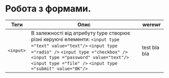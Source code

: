 # Робота з формами.

Теги | Опис | werewr
---- | ---- | ----
```<input> ``` | В залежності від атрибуту  type створює різні керуючі елементи: ```<input type ="text" value="text"/>``` ```<input type ="radio" />``` ```<input type ="checkbox" />``` ```<input type ="password" value="text"/>``` ```<input type ="file" />``` ```<input type ="submit" value="OK"/>``` | test bla bla
